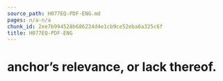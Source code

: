 ```yaml
---
source_path: H077EQ-PDF-ENG.md
pages: n/a-n/a
chunk_id: 2ee7b994528b686224d4e1cb9ce52eba6a325c6f
title: H077EQ-PDF-ENG
---
```

# anchor’s relevance, or lack thereof.
